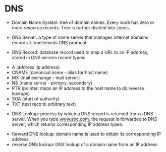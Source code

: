 # DNS
* Domain Name System: tree of domain names. Every node has zero or more resource records. Tree is further divided into zones.

* DNS Server: a type of name server that manages Internet domains records. It imelements DNS protocol.

* DNS Record: database record used to map a URL to an IP address, stored in DNS servers
record types:
- A (address: ip address)
- CNAME (canonical name - alias for host name)
- MX (mail exchange - mail server)
- NS (name server - primary, secondary)
- PTR (pointer: maps an IP address to the host name to do reverse lookups)
- SOA (start of authority)
- TXT (text record: arbitrary text)

* DNS Lookup: process by which a DNS record is returned from a DNS server. When you type www.abc.com, the request is forwarded to DNS server, which returns corresponding IP address
types:
- forward DNS lookup: domain name is used to obtain its corresponding IP address
- reverse DNS lookup: DNS lookup of a domain name from an IP address

